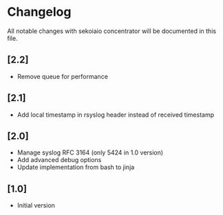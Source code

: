 # Changelog

All notable changes with sekoiaio concentrator will be documented in this file.

## [2.2]

- Remove queue for performance

## [2.1]

- Add local timestamp in rsyslog header instead of received timestamp 

## [2.0]

- Manage syslog RFC 3164 (only 5424 in 1.0 version)
- Add advanced debug options
- Update implementation from bash to jinja

## [1.0] 

- Initial version